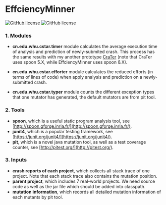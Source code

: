 # EffciencyMinner


[![GitHub license](https://img.shields.io/github/license/Gu-Youngfeng/EffciencyMinner.svg)](https://github.com/Gu-Youngfeng/EffciencyMinner/blob/master/LICENSE) 
![GitHub license](https://img.shields.io/badge/Version-0.0.1--SNAPSHOT-orange.svg)


### 1. Modules

- **cn.edu.whu.cstar.timer** module calculates the average execution time of analysis and prediction of newly-submited crash. This process has the same results with my another prototype [CraTer](https://github.com/Gu-Youngfeng/CraTer) (note that CraTer uses spoon 5.X, while EffciencyMinner uses spoon 6.X).

- **cn.edu.whu.cstar.efforter** module calculates the reduced efforts (in terms of lines of code) when apply analysis and prediction on a newly-submitted crash.

- **cn.edu.whu.cstar.typer** module counts the different exception types that one mutator has generated, the default mutators are from pit tool.

### 2. Tools

- **spoon**, which is a useful static program analysis tool, see [http://spoon.gforge.inria.fr/](http://spoon.gforge.inria.fr/).
- **junit4**, which is a popular testing framework, see [https://junit.org/junit4/](https://junit.org/junit4/).
- **pit**, which is a novel java mutation tool, as well as a test coverage counter, see [http://pitest.org/](http://pitest.org/). 

### 3. Inputs

- **crash reports of each project**, which collects all stack trace of one project. Note that each stack trace also contains the mutation position.
- **parent project**, which includes 7 real-world projects. We need source code as well as the jar file which should be added into classpath.
- **mutation information**, which records all detailed mutation information of each mutants by pit tool.  
